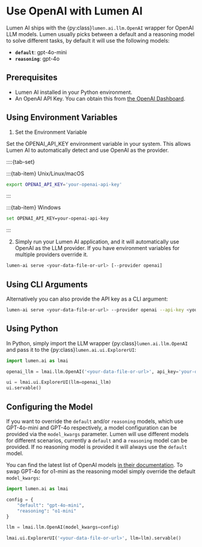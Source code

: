 # Use OpenAI with Lumen AI

Lumen AI ships with the {py:class}`lumen.ai.llm.OpenAI` wrapper for OpenAI LLM models. Lumen usually picks between a default and a reasoning model to solve different tasks, by default it will use the following models:

- **`default`**: gpt-4o-mini
- **`reasoning`**: gpt-4o

## Prerequisites

- Lumen AI installed in your Python environment.
- An OpenAI API Key. You can obtain this from [the OpenAI Dashboard](https://platform.openai.com/api-keys).

## Using Environment Variables

1. Set the Environment Variable

Set the OPENAI_API_KEY environment variable in your system. This allows Lumen AI to automatically detect and use OpenAI as the provider.

::::{tab-set}

:::{tab-item} Unix/Linux/macOS
```bash
export OPENAI_API_KEY='your-openai-api-key'
```
:::

:::{tab-item} Windows
```bash
set OPENAI_API_KEY=your-openai-api-key
```
:::

2. Simply run your Lumen AI application, and it will automatically use OpenAI as the LLM provider. If you have environment variables for multiple providers override it.

```bash
lumen-ai serve <your-data-file-or-url> [--provider openai]
```

## Using CLI Arguments

Alternatively you can also provide the API key as a CLI argument:

```bash
lumen-ai serve <your-data-file-or-url> --provider openai --api-key <your-openai-api-key>
```

## Using Python

In Python, simply import the LLM wrapper {py:class}`lumen.ai.llm.OpenAI` and pass it to the {py:class}`lumen.ai.ui.ExplorerUI`:

```python
import lumen.ai as lmai

openai_llm = lmai.llm.OpenAI('<your-data-file-or-url>', api_key='your-openai-api-key')

ui = lmai.ui.ExplorerUI(llm=openai_llm)
ui.servable()
```

## Configuring the Model

If you want to override the `default` and/or `reasoning` models, which use GPT-4o-mini and GPT-4o respectively, a model configuration can be provided via the `model_kwargs` parameter. Lumen will use different models for different scenarios, currently a `default` and a `reasoning` model can be provided. If no reasoning model is provided it will always use the `default` model.

You can find the latest list of OpenAI models [in their documentation](https://platform.openai.com/docs/models). To swap GPT-4o for o1-mini as the reasoning model simply override the default `model_kwargs`:

```python
import lumen.ai as lmai

config = {
    "default": "gpt-4o-mini",
    "reasoning": "o1-mini"
}

llm = lmai.llm.OpenAI(model_kwargs=config)

lmai.ui.ExplorerUI('<your-data-file-or-url>', llm=llm).servable()
```
